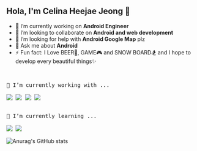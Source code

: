 ## Hola, I'm Celina Heejae Jeong 👋

- 🔭 I’m currently working on **Android Engineer**
- 👯 I’m looking to collaborate on **Android and web development**
- 🤔 I’m looking for help with **Android Google Map** plz
- 💬 Ask me about **Android**
- ⚡ Fun fact: I Love BEER🍺, GAME🎮 and SNOW BOARD🏂 and I hope to develop every beautiful things✨ 


<br>

<pre>
🔭 I’m currently working with ...

<a href="https://developer.android.com" target="_blank"><img src="https://img.shields.io/badge/Android-3DDC84?style=flat-square&logo=Android&logoColor=white"/></a> <a href="" target="_blank"><img src="https://img.shields.io/badge/gradle-02303A?style=flat-square&logo=gradle&logoColor=white"/></a> <a href="https://www.java.com/" target="_blank"><img src="https://img.shields.io/badge/Java-007396?style=flat-square&logo=Java&logoColor=white"/></a> <a href="https://kotlinlang.org" target="_blank"><img src="https://img.shields.io/badge/Kotlin-7F52FF?style=flat-square&logo=Kotlin&logoColor=white"/></a> 

</pre> 
</pre>

<pre>
🌱 I’m currently learning ...

<a href="https://www.reactjs.org" target="_blank"><img src="https://img.shields.io/badge/React-61DAFB?style=flat-square&logo=React&logoColor=white"/></a> <img src="https://img.shields.io/badge/styled-components-DB7093?style=flat-square&logo=styled-components&logoColor=white"/>
</pre>


![Anurag's GitHub stats](https://github-readme-stats.vercel.app/api?username=heejaedev&theme=default&show_icons=true)
